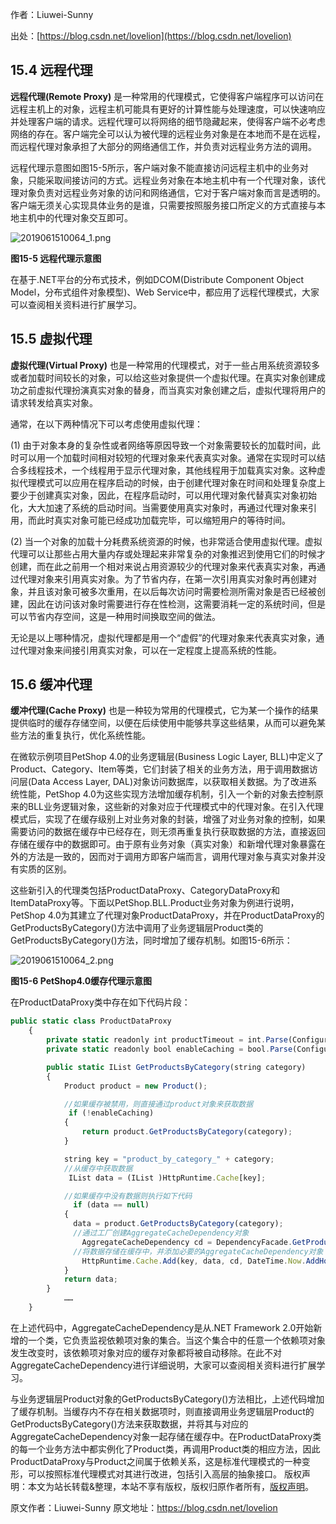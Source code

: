 

  
作者：Liuwei-Sunny

出处：[https://blog.csdn.net/lovelion](https://blog.csdn.net/lovelion)

## 15.4 远程代理

**远程代理(Remote Proxy)** 是一种常用的代理模式，它使得客户端程序可以访问在远程主机上的对象，远程主机可能具有更好的计算性能与处理速度，可以快速响应并处理客户端的请求。远程代理可以将网络的细节隐藏起来，使得客户端不必考虑网络的存在。客户端完全可以认为被代理的远程业务对象是在本地而不是在远程，而远程代理对象承担了大部分的网络通信工作，并负责对远程业务方法的调用。

远程代理示意图如图15-5所示，客户端对象不能直接访问远程主机中的业务对象，只能采取间接访问的方式。远程业务对象在本地主机中有一个代理对象，该代理对象负责对远程业务对象的访问和网络通信，它对于客户端对象而言是透明的。客户端无须关心实现具体业务的是谁，只需要按照服务接口所定义的方式直接与本地主机中的代理对象交互即可。

![2019061510064_1.png](https://gitee.com/hezhiyuan007/java-study/raw/master/images/DesignMode2/e74df244-0e92-4095-9d1e-88617f643b60.png)

**图15-5 远程代理示意图**

在基于.NET平台的分布式技术，例如DCOM(Distribute Component Object Model，分布式组件对象模型)、Web Service中，都应用了远程代理模式，大家可以查阅相关资料进行扩展学习。

## 15.5 虚拟代理

**虚拟代理(Virtual Proxy)** 也是一种常用的代理模式，对于一些占用系统资源较多或者加载时间较长的对象，可以给这些对象提供一个虚拟代理。在真实对象创建成功之前虚拟代理扮演真实对象的替身，而当真实对象创建之后，虚拟代理将用户的请求转发给真实对象。

通常，在以下两种情况下可以考虑使用虚拟代理：

(1) 由于对象本身的复杂性或者网络等原因导致一个对象需要较长的加载时间，此时可以用一个加载时间相对较短的代理对象来代表真实对象。通常在实现时可以结合多线程技术，一个线程用于显示代理对象，其他线程用于加载真实对象。这种虚拟代理模式可以应用在程序启动的时候，由于创建代理对象在时间和处理复杂度上要少于创建真实对象，因此，在程序启动时，可以用代理对象代替真实对象初始化，大大加速了系统的启动时间。当需要使用真实对象时，再通过代理对象来引用，而此时真实对象可能已经成功加载完毕，可以缩短用户的等待时间。

(2) 当一个对象的加载十分耗费系统资源的时候，也非常适合使用虚拟代理。虚拟代理可以让那些占用大量内存或处理起来非常复杂的对象推迟到使用它们的时候才创建，而在此之前用一个相对来说占用资源较少的代理对象来代表真实对象，再通过代理对象来引用真实对象。为了节省内存，在第一次引用真实对象时再创建对象，并且该对象可被多次重用，在以后每次访问时需要检测所需对象是否已经被创建，因此在访问该对象时需要进行存在性检测，这需要消耗一定的系统时间，但是可以节省内存空间，这是一种用时间换取空间的做法。

无论是以上哪种情况，虚拟代理都是用一个“虚假”的代理对象来代表真实对象，通过代理对象来间接引用真实对象，可以在一定程度上提高系统的性能。

## 15.6 缓冲代理

**缓冲代理(Cache Proxy)** 也是一种较为常用的代理模式，它为某一个操作的结果提供临时的缓存存储空间，以便在后续使用中能够共享这些结果，从而可以避免某些方法的重复执行，优化系统性能。

在微软示例项目PetShop 4.0的业务逻辑层(Business Logic Layer, BLL)中定义了Product、Category、Item等类，它们封装了相关的业务方法，用于调用数据访问层(Data Access Layer, DAL)对象访问数据库，以获取相关数据。为了改进系统性能，PetShop 4.0为这些实现方法增加缓存机制，引入一个新的对象去控制原来的BLL业务逻辑对象，这些新的对象对应于代理模式中的代理对象。在引入代理模式后，实现了在缓存级别上对业务对象的封装，增强了对业务对象的控制，如果需要访问的数据在缓存中已经存在，则无须再重复执行获取数据的方法，直接返回存储在缓存中的数据即可。由于原有业务对象（真实对象）和新增代理对象暴露在外的方法是一致的，因而对于调用方即客户端而言，调用代理对象与真实对象并没有实质的区别。

这些新引入的代理类包括ProductDataProxy、CategoryDataProxy和ItemDataProxy等。下面以PetShop.BLL.Product业务对象为例进行说明，PetShop 4.0为其建立了代理对象ProductDataProxy，并在ProductDataProxy的GetProductsByCategory()方法中调用了业务逻辑层Product类的GetProductsByCategory()方法，同时增加了缓存机制。如图15-6所示：

![2019061510064_2.png](https://gitee.com/hezhiyuan007/java-study/raw/master/images/DesignMode2/d6c21f8b-9807-4772-b19f-f1958b320b77.png)

**图15-6 PetShop4.0缓存代理示意图**

在ProductDataProxy类中存在如下代码片段：

```js 
public static class ProductDataProxy
    {
        private static readonly int productTimeout = int.Parse(ConfigurationManager.AppSettings ["ProductCacheDuration"]);
        private static readonly bool enableCaching = bool.Parse(ConfigurationManager. AppSettings["EnableCaching"]);

        public static IList GetProductsByCategory(string category)
        {        
            Product product = new Product();

            //如果缓存被禁用，则直接通过product对象来获取数据
             if (!enableCaching)
            {
                return product.GetProductsByCategory(category);
            }

            string key = "product_by_category_" + category;
            //从缓存中获取数据
             IList data = (IList )HttpRuntime.Cache[key];  

            //如果缓存中没有数据则执行如下代码
              if (data == null)
            {            
              data = product.GetProductsByCategory(category);            
              //通过工厂创建AggregateCacheDependency对象
                AggregateCacheDependency cd = DependencyFacade.GetProductDependency ();
              //将数据存储在缓存中，并添加必要的AggregateCacheDependency对象
                HttpRuntime.Cache.Add(key, data, cd, DateTime.Now.AddHours(product Timeout), Cache.NoSlidingExpiration, CacheItemPriority.High, null);
            }
            return data;
        }
            ……
    }
```

在上述代码中，AggregateCacheDependency是从.NET Framework 2.0开始新增的一个类，它负责监视依赖项对象的集合。当这个集合中的任意一个依赖项对象发生改变时，该依赖项对象对应的缓存对象都将被自动移除。在此不对AggregateCacheDependency进行详细说明，大家可以查阅相关资料进行扩展学习。

与业务逻辑层Product对象的GetProductsByCategory()方法相比，上述代码增加了缓存机制。当缓存内不存在相关数据项时，则直接调用业务逻辑层Product的GetProductsByCategory()方法来获取数据，并将其与对应的AggregateCacheDependency对象一起存储在缓存中。在ProductDataProxy类的每一个业务方法中都实例化了Product类，再调用Product类的相应方法，因此ProductDataProxy与Product之间属于依赖关系，这是标准代理模式的一种变形，可以按照标准代理模式对其进行改进，包括引入高层的抽象接口。
版权声明：本文为站长转载&整理，本站不享有版权，版权归原作者所有，[版权声明](https://gitee.com/hezhiyuan007/java-notes/raw/master/disclaimer.md)。




原文作者：Liuwei-Sunny 原文地址：https://blog.csdn.net/lovelion